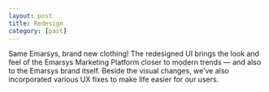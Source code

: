 ```yaml
---
layout: post
title: Redesign
category: [past]
---
```


Same Emarsys, brand new clothing! The redesigned UI brings the look and feel of the Emarsys Marketing Platform closer to modern trends — and also to the Emarsys brand itself.
Beside the visual changes, we’ve also incorporated various UX fixes to make life easier for our users.
